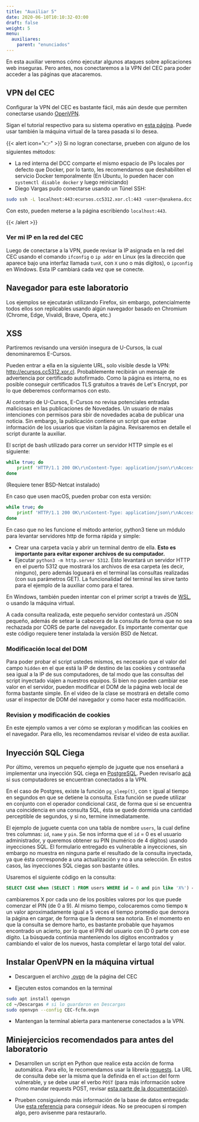 ```yaml
---
title: "Auxiliar 5"
date: 2020-06-10T10:10:32-03:00
draft: false
weight: 5
menu:
  auxiliares:
    parent: "enunciados"
---
```


En esta auxiliar veremos cómo ejecutar algunos ataques sobre aplicaciones web inseguras. Pero antes, nos conectaremos a la VPN del CEC para poder acceder a las páginas que atacaremos.

## VPN del CEC

Configurar la VPN del CEC es bastante fácil, más aún desde que permiten conectarse usando [OpenVPN](https://openvpn.net).

Sigan el tutorial respectivo para su sistema operativo en [esta página](https://www.cec.uchile.cl/vpn/). Puede usar también la máquina virtual de la tarea pasada si lo desea.


{{< alert icon="👉" >}}
Si no logran conectarse, prueben con alguno de los siguientes métodos:

* La red interna del DCC comparte el mismo espacio de IPs locales por defecto que Docker, por lo tanto, les recomendamos que deshabiliten el servicio Docker temporalmente (En Ubuntu, lo pueden hacer con `systemctl disable docker` y luego reiniciando)
* Diego Vargas pudo conectarse usando un Túnel SSH:

```bash
sudo ssh -L localhost:443:ecursos.cc5312.xor.cl:443 <user>@anakena.dcc.uchile.cl
```

Con esto, pueden meterse a la página escribiendo `localhost:443`.

{{< /alert >}}



### Ver mi IP en la red del CEC

Luego de conectarse a la VPN, puede revisar la IP asignada en la red del CEC usando el comando `ifconfig` o `ip addr` en Linux (es la dirección que aparece bajo una interfaz llamada `tunX`, con `X` uno o más dígitos), o `ipconfig` en Windows. Esta IP cambiará cada vez que se conecte.

## Navegador para este laboratorio

Los ejemplos se ejecutarán utilizando Firefox, sin embargo, potencialmente todos ellos son replicables usando algún navegador basado en Chromium (Chrome, Edge, Vivaldi, Brave, Opera, etc.)


## XSS

Partiremos revisando una versión insegura de U-Cursos, la cual denominaremos E-Cursos.

Pueden entrar a ella en la siguiente URL, solo visible desde la VPN: http://ecursos.cc5312.xor.cl. Probablemente recibirán un mensaje de advertencia por certificado autofirmado. Como la página es interna, no es posible conseguir certificados TLS gratuitos a través de Let's Encrypt, por lo que deberemos conformarnos con esto. 

Al contrario de U-Cursos, E-Cursos no revisa potenciales entradas maliciosas en las publicaciones de Novedades. Un usuario de malas intenciones con permisos para sbir de novedades acaba de publicar una noticia. Sin embargo, la publicación contiene un script que extrae información de los usuarios que visitan la página. Revisaremos en detalle el script durante la auxiliar.

El script de bash utilizado para correr un servidor HTTP simple es el siguiente:

```bash
while true; do
    printf 'HTTP/1.1 200 OK\r\nContent-Type: application/json\r\nAccess-Control-Allow-Origin: *\r\n\r\n{"ok": true}' | netcat -l -w 1 5312;
done
```

(Requiere tener BSD-Netcat instalado)

En caso que usen macOS, pueden probar con esta versión:


```bash
while true; do
    printf 'HTTP/1.1 200 OK\r\nContent-Type: application/json\r\nAccess-Control-Allow-Origin: *\r\n\r\n{"ok": true}' | netcat -l -G 1 -p 5312;
done
```

En caso que no les funcione el método anterior, python3 tiene un módulo para levantar servidores http de forma rápida y simple:

* Crear una carpeta vacía y abrir un terminal dentro de ella. **Esto es importante para evitar exponer archivos de su computador.**
* Ejecutar `python3 -m http.server 5312`. Esto levantará un servidor HTTP en el puerto 5312 que mostrará los archivos de esa carpeta (es decir, ninguno), pero además logueará en el terminal las consultas realizadas (con sus parámetros GET). La funcionalidad del terminal les sirve tanto para el ejemplo de la auxiliar como para el tarea.

En Windows, también pueden intentar con el primer script a través de [WSL](https://docs.microsoft.com/en-us/windows/wsl/install-win10), o usando la máquina virtual.


A cada consulta realizada, este pequeño servidor contestará un JSON pequeño, además de setear la cabecera de la consulta de forma que no sea rechazada por CORS de parte del navegador. Es importante comentar que este código requiere tener instalada la versión BSD de Netcat.

### Modificación local del DOM

Para poder probar el script ustedes mismos, es necesario que el valor del campo `hidden` en el que está la IP de destino de las cookies y contraseña sea igual a la IP de sus computadores, de tal modo que las consultas del script inyectado viajen a nuestros equipos. Si bien no pueden cambiar ese valor en el servidor, pueden modificar el DOM de la página web local de forma bastante simple. En el video de la clase se mostrará en detalle como usar el inspector de DOM del navegador y como hacer esta modificación.


### Revision y modificación de cookies

En este ejemplo vamos a ver cómo se exploran y modifican las cookies en el navegador. Para ello, les recomendamos revisar el video de esta auxiliar.


## Inyección SQL Ciega

Por último, veremos un pequeño ejemplo de juguete que nos enseñará a implementar una inyección SQL ciega en [PostgreSQL](https://www.postgresql.org/). Pueden revisarlo [acá](https://ecursos.cc5312.xor.cl/query.php) si sus computadores se encuentran conectados a la VPN.

En el caso de Postgres, existe la función `pg_sleep(t)`, con `t` igual al tiempo en segundos en que se detiene la consulta. Esta función se puede utilizar en conjunto con el operador condicional `CASE`, de forma que si se encuentra una coincidencia en una consulta SQL, ésta se quede dormida una cantidad perceptible de segundos, y si no, termine inmediatamente.

El ejemplo de juguete cuenta con una tabla de nombre `users`, la cual define tres columnas: `id`, `name` y `pin`. Se nos informa que el `id` = 0 es el usuario administrador, y queremos obtener su PIN (numérico de 4 dígitos) usando inyecciones SQL. El formulario entregado es vulnerable a inyecciones, sin embargo no muestra en ninguna parte el resultado de la consulta inyectada, ya que ésta corresponde a una actualización y no a una selección. En estos casos, las inyecciones SQL ciegas son bastante útiles.

Usaremos el siguiente código en la consulta:

```sql
SELECT CASE when (SELECT 1 FROM users WHERE id = 0 and pin like 'X%') = 1 then pg_sleep(N) else pg_sleep(0) end
```

cambiaremos X por cada uno de los posibles valores por los que puede comenzar el PIN (de 0 a 9). Al mismo tiempo, colocaremos como tiempo `N` un valor aproximadamente igual a 5 veces el tiempo promedio que demora la página en cargar, de forma que la demora sea notoria. En el momento en que la consulta se demore harto, es bastante probable que hayamos encontrado un acierto, por lo que el PIN del usuario con ID 0 parte con ese dígito. La búsqueda continúa manteniendo los dígitos encontrados y cambiando el valor de los nuevos, hasta completar el largo total del valor.

## Instalar OpenVPN en la máquina virtual

* Descarguen el archivo [.ovpn](https://www.cec.uchile.cl/download/OPENVPN/CEC-fcfm.ovpn) de la página del CEC

* Ejecuten estos comandos en la terminal

```bash
sudo apt install openvpn
cd ~/Descargas # si lo guardaron en Descargas
sudo openvpn --config CEC-fcfm.ovpn
```

* Mantengan la terminal abierta para mantenerse conectados a la VPN.

## Miniejercicios recomendados para antes del laboratorio

* Desarrollen un script en Python que realice esta acción de forma automática. Para ello, le recomendamos usar la librería [requests](https://2.python-requests.org/en/master/). La URL de consulta debe ser la misma que la definida en el `action` del form vulnerable, y se debe usar el verbo `POST` (para más información sobre cómo mandar requests POST, revisar [esta parte de la documentación](https://2.python-requests.org/en/master/user/quickstart/#more-complicated-post-requests)).

* Prueben consiguiendo más información de la base de datos entregada: Use [esta referencia](http://pentestmonkey.net/cheat-sheet/sql-injection/postgres-sql-injection-cheat-sheet) para conseguir ideas. No se preocupen si rompen algo, pero avísenme para restaurarlo.

